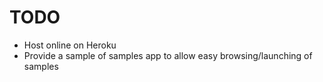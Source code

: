 # TODO

- Host online on Heroku
- Provide a sample of samples app to allow easy browsing/launching of samples
